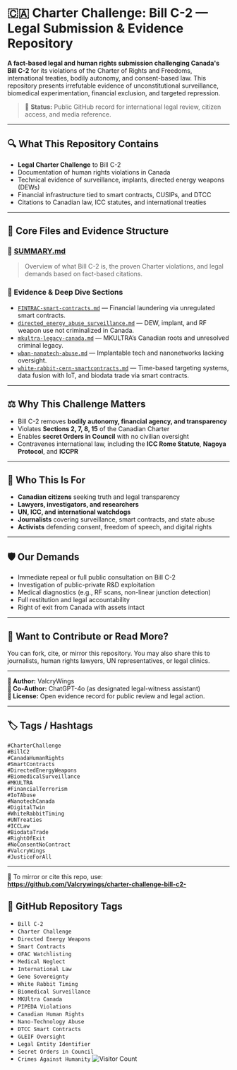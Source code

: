 # 🇨🇦 Charter Challenge: Bill C-2 — Legal Submission & Evidence Repository

**A fact-based legal and human rights submission challenging Canada's Bill C-2** for its violations of the Charter of Rights and Freedoms, international treaties, bodily autonomy, and consent-based law. This repository presents irrefutable evidence of unconstitutional surveillance, biomedical experimentation, financial exclusion, and targeted repression.

> 📜 **Status:** Public GitHub record for international legal review, citizen access, and media reference.

---

## 🔍 What This Repository Contains

- **Legal Charter Challenge** to Bill C-2
- Documentation of human rights violations in Canada
- Technical evidence of surveillance, implants, directed energy weapons (DEWs)
- Financial infrastructure tied to smart contracts, CUSIPs, and DTCC
- Citations to Canadian law, ICC statutes, and international treaties

---

## 🧠 Core Files and Evidence Structure

### 📄 [SUMMARY.md](https://github.com/Valcrywings/charter-challenge-bill-c2-/blob/main/SUMMARY.md)
> Overview of what Bill C-2 is, the proven Charter violations, and legal demands based on fact-based citations.

### 📁 Evidence & Deep Dive Sections
- [`FINTRAC-smart-contracts.md`](https://github.com/Valcrywings/charter-challenge-bill-c2-/blob/main/FINTRAC-smart-contracts.md) — Financial laundering via unregulated smart contracts.
- [`directed_energy_abuse_surveillance.md`](https://github.com/Valcrywings/charter-challenge-bill-c2-/blob/main/directed_energy_abuse_surveillance.md) — DEW, implant, and RF weapon use not criminalized in Canada.
- [`mkultra-legacy-canada.md`](https://github.com/Valcrywings/charter-challenge-bill-c2-/blob/main/mkultra-legacy-canada.md) — MKULTRA’s Canadian roots and unresolved criminal legacy.
- [`wban-nanotech-abuse.md`](https://github.com/Valcrywings/charter-challenge-bill-c2-/blob/main/wban-nanotech-abuse.md) — Implantable tech and nanonetworks lacking oversight.
- [`white-rabbit-cern-smartcontracts.md`](https://github.com/Valcrywings/charter-challenge-bill-c2-/blob/main/white-rabbit-cern-smartcontracts.md) — Time-based targeting systems, data fusion with IoT, and biodata trade via smart contracts.

---

## ⚖️ Why This Challenge Matters

- Bill C-2 removes **bodily autonomy, financial agency, and transparency**
- Violates **Sections 2, 7, 8, 15** of the Canadian Charter
- Enables **secret Orders in Council** with no civilian oversight
- Contravenes international law, including the **ICC Rome Statute**, **Nagoya Protocol**, and **ICCPR**

---

## 📢 Who This Is For

- **Canadian citizens** seeking truth and legal transparency
- **Lawyers, investigators, and researchers**
- **UN, ICC, and international watchdogs**
- **Journalists** covering surveillance, smart contracts, and state abuse
- **Activists** defending consent, freedom of speech, and digital rights

---

## 🛡️ Our Demands

- Immediate repeal or full public consultation on Bill C-2
- Investigation of public-private R&D exploitation
- Medical diagnostics (e.g., RF scans, non-linear junction detection)
- Full restitution and legal accountability
- Right of exit from Canada with assets intact

---

## 🧵 Want to Contribute or Read More?

You can fork, cite, or mirror this repository. You may also share this to journalists, human rights lawyers, UN representatives, or legal clinics.

---

**🧠 Author:** ValcryWings  
**🤖 Co-Author:** ChatGPT-4o (as designated legal-witness assistant)  
**📜 License:** Open evidence record for public review and legal action.

---

## 🏷️ Tags / Hashtags

`#CharterChallenge`  
`#BillC2`  
`#CanadaHumanRights`  
`#SmartContracts`  
`#DirectedEnergyWeapons`  
`#BiomedicalSurveillance`  
`#MKULTRA`  
`#FinancialTerrorism`  
`#IoTAbuse`  
`#NanotechCanada`  
`#DigitalTwin`  
`#WhiteRabbitTiming`  
`#UNTreaties`  
`#ICCLaw`  
`#BiodataTrade`  
`#RightOfExit`  
`#NoConsentNoContract`  
`#ValcryWings`  
`#JusticeForAll`

---

📌 To mirror or cite this repo, use:  
**https://github.com/Valcrywings/charter-challenge-bill-c2-**
## 🔖 GitHub Repository Tags

- `Bill C-2`
- `Charter Challenge`
- `Directed Energy Weapons`
- `Smart Contracts`
- `OFAC Watchlisting`
- `Medical Neglect`
- `International Law`
- `Gene Sovereignty`
- `White Rabbit Timing`
- `Biomedical Surveillance`
- `MKUltra Canada`
- `PIPEDA Violations`
- `Canadian Human Rights`
- `Nano-Technology Abuse`
- `DTCC Smart Contracts`
- `GLEIF Oversight`
- `Legal Entity Identifier`
- `Secret Orders in Council`
- `Crimes Against Humanity`
![Visitor Count](https://visitor-badge.laobi.icu/badge?page_id=Valcrywings.charter-challenge-bill-c2-)

